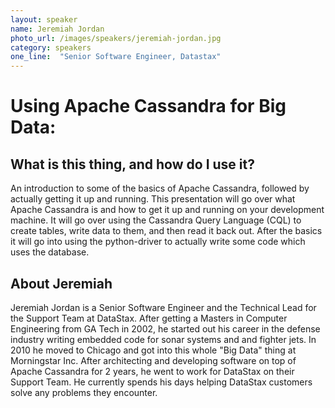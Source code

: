 ```yaml
---
layout: speaker
name: Jeremiah Jordan
photo_url: /images/speakers/jeremiah-jordan.jpg
category: speakers
one_line:  "Senior Software Engineer, Datastax"
---
```


# Using Apache Cassandra for Big Data:
## What is this thing, and how do I use it?

An introduction to some of the basics of Apache Cassandra, followed by actually getting it up and running. This presentation will go over what Apache Cassandra is and how to get it up and running on your development machine. It will go over using the Cassandra Query Language (CQL) to create tables, write data to them, and then read it back out. After the basics it will go into using the python-driver to actually write some code which uses the database.


## About Jeremiah
Jeremiah Jordan is a Senior Software Engineer and the Technical Lead
for the Support Team at DataStax.  After getting a Masters in Computer
Engineering from GA Tech in 2002, he started out his career in the
defense industry writing embedded code for sonar systems and and
fighter jets.  In 2010 he moved to Chicago and got into this whole
"Big Data" thing at Morningstar Inc.  After architecting and
developing software on top of Apache Cassandra for 2 years, he went to
work for DataStax on their Support Team.  He currently spends his days
helping DataStax customers solve any problems they encounter.
